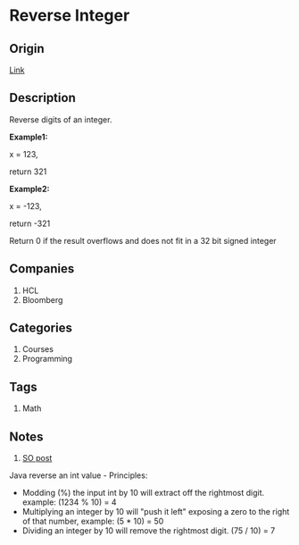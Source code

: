 # Reverse Integer

## Origin

[Link](https://www.interviewbit.com/problems/reverse-integer/)

## Description

Reverse digits of an integer.

**Example1:**

x = 123,

return 321

**Example2:**

x = -123,

return -321

Return 0 if the result overflows and does not fit in a 32 bit signed integer

## Companies

1. HCL
1. Bloomberg

## Categories

1. Courses
1. Programming

## Tags

1. Math

## Notes

1. [SO post](https://stackoverflow.com/questions/3806126/java-reverse-an-int-value-without-using-array)

Java reverse an int value - Principles:

* Modding (%) the input int by 10 will extract off the rightmost digit. example: (1234 % 10) = 4
* Multiplying an integer by 10 will "push it left" exposing a zero to the right of that number, example: (5 * 10) = 50
* Dividing an integer by 10 will remove the rightmost digit. (75 / 10) = 7